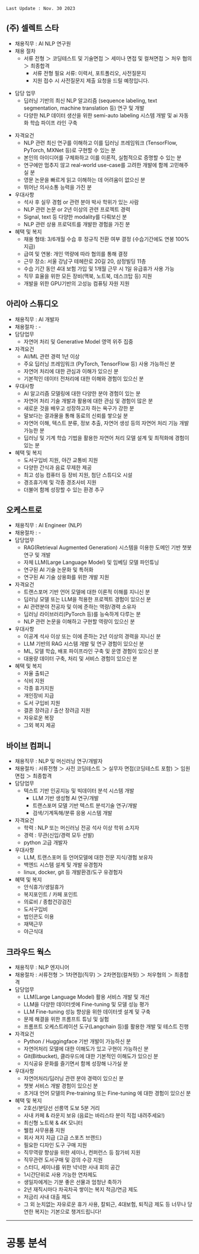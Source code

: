 	Last Update : Nov. 30 2023
## (주) 셀렉트 스타

- 채용직무 : AI NLP 연구원
- 채용 절차
	- 서류 전형 ＞ 코딩테스트 및 기술면접 ＞ 세미나 면접 및 컬쳐면접 ＞ 처우 협의 ＞ 최종합격  
		* 서류 전형 필요 서류: 이력서, 포트폴리오, 사전질문지  
		* 지원 접수 시 사전질문지 제출 요청을 드릴 예정입니다.
* 담당 업무
	* 딥러닝 기반의 최신 NLP 알고리즘 (sequence labeling, text segmentation, machine translation 등) 연구 및 개발  
	- 다양한 NLP 데이터 생산을 위한 semi-auto labeling 시스템 개발 및 ai 자동화 학습 파이프 라인 구축
- 자격요건
	- NLP 관련 최신 연구를 이해하고 이를 딥러닝 프레임워크 (TensorFlow, PyTorch, MXNet 등)로 구현할 수 있는 분  
	- 본인의 아이디어를 구체화하고 이를 이론적, 실험적으로 증명할 수 있는 분  
	- 연구에만 멈추지 않고 real-world use-case를 고려한 개발에 함께 고민해주실 분  
	- 영문 논문을 빠르게 읽고 이해하는 데 어려움이 없으신 분  
	- 뛰어난 의사소통 능력을 가진 분
- 우대사항
	- 석사 후 실무 경험 or 관련 분야 박사 학위가 있는 사람  
	- NLP 관련 논문 or 2년 이상의 관련 프로젝트 경력  
	- Signal, text 등 다양한 modality를 다뤄보신 분  
	- NLP 관련 상용 프로덕트를 개발한 경험을 가진 분
- 혜택 및 복지
	- 채용 형태: 3/6개월 수습 후 정규직 전환 여부 결정 (수습기간에도 연봉 100% 지급)  
	- 급여 및 연봉: 개인 역량에 따라 협의를 통해 결정  
	- 근무 장소: 서울 강남구 테헤란로 20길 20, 삼정빌딩 11층  
	- 수습 기간 동안 4대 보험 가입 및 1개월 근무 시 1일 유급휴가 사용 가능  
	- 직무 효율을 위한 모든 장비(맥북, 노트북, 데스크탑 등) 지원  
	- 개발을 위한 GPU기반의 고성능 컴퓨팅 자원 지원

## 아리아 스튜디오

- 채용직무 : AI 개발자
- 채용절차 : -
- 담당업무
	- 자연어 처리 및 Generative Model 영역 위주 집중
- 자격요건
	- AI/ML 관련 경력 1년 이상  
	- 주요 딥러닝 프레임워크 (PyTorch, TensorFlow 등) 사용 가능하신 분  
	- 자연어 처리에 대한 관심과 이해가 있으신 분  
	- 기본적인 데이터 전처리에 대한 이해와 경험이 있으신 분  
- 우대사항
	- AI 알고리즘 모델링에 대한 다양한 분야 경험이 있는 분  
	- 자연어 처리 기술 개발과 활용에 대한 관심 및 경험이 많은 분  
	- 새로운 것을 배우고 성장하고자 하는 욕구가 강한 분  
	- 말보다는 결과물을 통해 동료의 신뢰를 쌓으실 분  
	- 자연어 이해, 텍스트 분류, 정보 추출, 자연어 생성 등의 자연어 처리 기능 개발 가능한 분  
	- 딥러닝 및 기계 학습 기법을 활용한 자연어 처리 모델 설계 및 최적화에 경험이 있는 분
- 혜택 및 복지
	- 도서구입비 지원, 야간 교통비 지원  
	- 다양한 간식과 음료 무제한 제공  
	- 최고 성능 컴퓨터 등 장비 지원, 첨단 스튜디오 시설  
	- 경조휴가제 및 각종 경조사비 지원  
	- 더불어 함께 성장할 수 있는 환경 추구

## 오케스트로

- 채용직무 : AI Engineer (NLP)
- 채용절차 : -
- 담당업무
	- RAG(Retrieval Augmented Generation) 시스템을 이용한 도메인 기반 챗봇 연구 및 개발  
	- 자체 LLM(Large Language Model) 및 임베딩 모델 파인튜닝  
	- 연구된 AI 기술 논문화 및 특허화  
	- 연구된 AI 기술 상용화를 위한 개발 지원
- 자격요건
	- 트랜스포머 기반 언어 모델에 대한 이론적 이해를 지니신 분  
	- 딥러닝 모델 또는 LLM을 적용한 프로젝트 경험이 있으신 분  
	- AI 관련분야 전공자 및 이에 준하는 역량/경력 소유자  
	- 딥러닝 라이브러리(PyTorch 등)를 능숙하게 다루는 분  
	- NLP 관련 논문을 이해하고 구현할 역량이 있으신 분
- 우대사항
	- 이공계 석사 이상 또는 이에 준하는 2년 이상의 경력을 지니신 분  
	- LLM 기반의 RAG 시스템 개발 및 연구 경험이 있으신 분  
	- ML, 모델 학습, 배포 파이프라인 구축 및 운영 경험이 있으신 분  
	- 대용량 데이터 구축, 처리 및 서비스 경험이 있으신 분
- 혜택 및 복지
	- 자율 출퇴근
	- 식비 지원
	- 각종 휴가지원
	- 개인장비 지급
	- 도서 구입비 지원
	- 결혼 장려금 / 출산 장려금 지원
	- 자유로운 복장
	- 그외 복지 제공

## 바이브 컴퍼니

- 채용직무 : NLP 및 머신러닝 연구/개발자
- 채용절차 : 서류전형 ＞ 사전 코딩테스트 ＞ 실무자 면접(코딩테스트 포함) ＞ 임원면접 ＞ 최종합격
- 담당업무
	- 텍스트 기반 인공지능 및 빅데이터 분석 시스템 개발
		- LLM 기반 생성형 AI 연구/개발  
		- 트랜스포머 모델 기반 텍스트 분석기술 연구/개발  
		- 검색/기계독해/분류 응용 시스템 개발
- 자격요건
	- 학력 : NLP 또는 머신러닝 전공 석사 이상 학위 소지자  
	- 경력 : 무관(신입/경력 모두 선발)  
	- python 고급 개발자
- 우대사항
	- LLM, 트랜스포머 등 언어모델에 대한 전문 지식/경험 보유자  
	- 백엔드 시스템 설계 및 개발 유경험자  
	- linux, docker, git 등 개발환경/도구 유경험자
- 혜택 및 복지
	- 안식휴가/생일휴가  
	- 복지포인트 / 카페 포인트  
	- 의료비 / 종합건강검진  
	- 도서구입비  
	- 법인콘도 이용  
	- 재택근무  
	- 야근식대

## 크라우드 웍스

- 채용직무 : NLP 엔지니어
- 채용절차 : 서류전형 ＞ 1차면접(직무) ＞ 2차면접(컬쳐핏) ＞ 처우협의 ＞ 최종합격
- 담당업무
	- LLM(Large Language Model) 활용 서비스 개발 및 개선  
	- LLM을 다양한 데이터셋에 Fine-tuning 및 모델 성능 평가  
	- LLM Fine-tuning 성능 향상을 위한 데이터셋 설계 및 구축  
	- 문제 해결을 위한 프롬프트 튜닝 및 실험  
	- 프롬프트 오케스트레이션 도구(Langchain 등)를 활용한 개발 및 테스트 진행
- 자격요건
	- Python / Huggingface 기반 개발이 가능하신 분  
	- 자연어처리 모델에 대한 이해도가 있고 구현이 가능하신 분  
	- Git(Bitbucket), 클라우드에 대한 기본적인 이해도가 있으신 분  
	- 지식공유 문화를 즐기면서 함께 성장해 나가실 분
- 우대사항
	- 자연어처리/딥러닝 관련 분야 경력이 있으신 분  
	- 챗봇 서비스 개발 경험이 있으신 분  
	- 초거대 언어 모델의 Pre-training 또는 Fine-tuning 에 대한 경험이 있으신 분
- 혜택 및 복지
	- 2호선/분당선 선릉역 도보 5분 거리  
	- 사내 카페 & 라운지 보유 (음료는 바리스타 분이 직접 내려주세요!)  
	- 최신형 노트북 & 4K 모니터  
	- 웰컴 사무용품 지원  
	- 회사 져지 지급 (고급 스포츠 브랜드)  
	- 필요한 디자인 도구 구매 지원
	- 직무역량 향상을 위한 세미나, 컨퍼런스 등 참가비 지원  
	- 직무관련 도서구매 및 강의 수강 지원  
	- 스터디, 세미나를 위한 넉넉한 사내 회의 공간
	- 1시간단위로 사용 가능한 연차제도  
	- 생일자에게는 기분 좋은 선물과 엄청난 축하가  
	- 2년 재직시마다 차곡차곡 쌓이는 복지 적금/연금 제도  
	- 저금리 사내 대출 제도  
	- 그 외 눈치없는 자유로운 휴가 사용, 칼퇴근, 4대보험, 퇴직금 제도 등 너무나 당연한 복지는 기본으로 챙겨드립니다!



---
# 공통 분석
